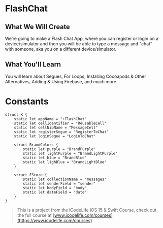 # FlashChat
## What We Will Create

We’re going to make a Flash Chat App, where you can register or login on a device/simulator and then you will be able to type a message and "chat" with someone, aka you on a different device/simulator.

## What You'll Learn

You will learn about Segues, For Loops, Installing Cocoapods & Other Alternatives, Adding & Using Firebase, and much more. 

# Constants
```
struct K {
    static let appName = "⚡️FlashChat"
    static let cellIdentifier = "ReusableCell"
    static let cellNibName = "MessageCell"
    static let registerSegue = "RegisterToChat"
    static let loginSegue = "LoginToChat"
    
    struct BrandColors {
        static let purple = "BrandPurple"
        static let lightPurple = "BrandLightPurple"
        static let blue = "BrandBlue"
        static let lighBlue = "BrandLightBlue"
    }
    
    struct FStore {
        static let collectionName = "messages"
        static let senderField = "sender"
        static let bodyField = "body"
        static let dateField = "date"
    }
}

```

>This is a project from the iCodeLife iOS 15 & Swift Course, check out the full course at [www.icodelife.com/courses](https://www.icodelife.com/courses)
